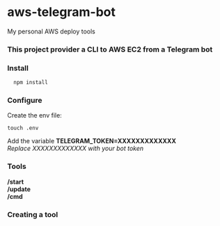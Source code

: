 # aws-telegram-bot
My personal AWS deploy tools


### This project provider a CLI to AWS EC2 from a Telegram bot

### Install  
  ```sh
    npm install
  ```
### Configure  
Create the env file:  
```
touch .env
```
Add the variable **TELEGRAM_TOKEN=XXXXXXXXXXXXX**  
*Replace XXXXXXXXXXXXX with your bot token*

### Tools  
  **/start**  
  **/update**   
  **/cmd**  

### Creating a tool
